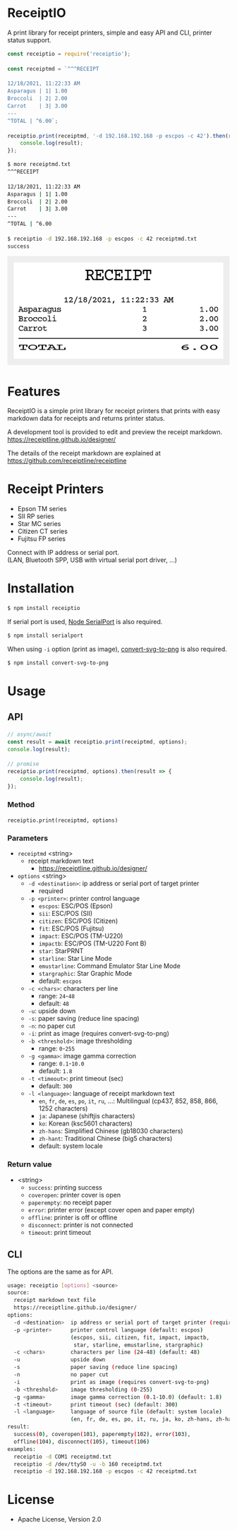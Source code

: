 # ReceiptIO

A print library for receipt printers, simple and easy API and CLI, printer status support.  

```javascript
const receiptio = require('receiptio');

const receiptmd = `^^^RECEIPT

12/18/2021, 11:22:33 AM
Asparagus | 1| 1.00
Broccoli  | 2| 2.00
Carrot    | 3| 3.00
---
^TOTAL | ^6.00`;

receiptio.print(receiptmd, '-d 192.168.192.168 -p escpos -c 42').then(result => {
    console.log(result);
});
```

```bash
$ more receiptmd.txt
^^^RECEIPT

12/18/2021, 11:22:33 AM
Asparagus | 1| 1.00
Broccoli  | 2| 2.00
Carrot    | 3| 3.00
---
^TOTAL | ^6.00

$ receiptio -d 192.168.192.168 -p escpos -c 42 receiptmd.txt
success
```

![receipt](example/example.png)  

# Features

ReceiptIO is a simple print library for receipt printers that prints with easy markdown data for receipts and returns printer status.  

A development tool is provided to edit and preview the receipt markdown.  
https://receiptline.github.io/designer/  

The details of the receipt markdown are explained at  
https://github.com/receiptline/receiptline  

# Receipt Printers

- Epson TM series
- SII RP series
- Star MC series
- Citizen CT series
- Fujitsu FP series

Connect with IP address or serial port.  
(LAN, Bluetooth SPP, USB with virtual serial port driver, ...)  

# Installation

```bash
$ npm install receiptio
```

If serial port is used, [Node SerialPort](https://www.npmjs.com/package/serialport) is also required.  

```bash
$ npm install serialport
```

When using `-i` option (print as image), [convert-svg-to-png](https://www.npmjs.com/package/convert-svg-to-png) is also required.  

```bash
$ npm install convert-svg-to-png
```

# Usage

## API

```javascript
// async/await
const result = await receiptio.print(receiptmd, options);
console.log(result);

// promise
receiptio.print(receiptmd, options).then(result => {
    console.log(result);
});
```

### Method

`receiptio.print(receiptmd, options)`  

### Parameters

- `receiptmd` &lt;string&gt;
  - receipt markdown text
    - https://receiptline.github.io/designer/
- `options` &lt;string&gt;
  - `-d <destination>`: ip address or serial port of target printer
    - required
  - `-p <printer>`: printer control language
    - `escpos`: ESC/POS (Epson)
    - `sii`: ESC/POS (SII)
    - `citizen`: ESC/POS (Citizen)
    - `fit`: ESC/POS (Fujitsu)
    - `impact`: ESC/POS (TM-U220)
    - `impactb`: ESC/POS (TM-U220 Font B)
    - `star`: StarPRNT
    - `starline`: Star Line Mode
    - `emustarline`: Command Emulator Star Line Mode
    - `stargraphic`: Star Graphic Mode
    - default: `escpos`
  - `-c <chars>`: characters per line
    - range: `24`-`48`
    - default: `48`
  - `-u`: upside down
  - `-s`: paper saving (reduce line spacing)
  - `-n`: no paper cut
  - `-i`: print as image (requires convert-svg-to-png)
  - `-b <threshold>`: image thresholding
    - range: `0`-`255`
  - `-g <gamma>`: image gamma correction
    - range: `0.1`-`10.0`
    - default: `1.8`
  - `-t <timeout>`: print timeout (sec)
    - default: `300`
  - `-l <language>`: language of receipt markdown text
    - `en`, `fr`, `de`, `es`, `po`, `it`, `ru`, ...: Multilingual (cp437, 852, 858, 866, 1252 characters)
    - `ja`: Japanese (shiftjis characters)
    - `ko`: Korean (ksc5601 characters)
    - `zh-hans`: Simplified Chinese (gb18030 characters)
    - `zh-hant`: Traditional Chinese (big5 characters)
    - default: system locale

### Return value

- &lt;string&gt;
  - `success`: printing success
  - `coveropen`: printer cover is open
  - `paperempty`: no receipt paper
  - `error`: printer error (except cover open and paper empty)
  - `offline`: printer is off or offline
  - `disconnect`: printer is not connected
  - `timeout`: print timeout

## CLI

The options are the same as for API.  

```bash
usage: receiptio [options] <source>
source:
  receipt markdown text file
  https://receiptline.github.io/designer/
options:
  -d <destination>  ip address or serial port of target printer (required)
  -p <printer>      printer control language (default: escpos)
                    (escpos, sii, citizen, fit, impact, impactb,
                     star, starline, emustarline, stargraphic)
  -c <chars>        characters per line (24-48) (default: 48)
  -u                upside down
  -s                paper saving (reduce line spacing)
  -n                no paper cut
  -i                print as image (requires convert-svg-to-png)
  -b <threshold>    image thresholding (0-255)
  -g <gamma>        image gamma correction (0.1-10.0) (default: 1.8)
  -t <timeout>      print timeout (sec) (default: 300)
  -l <language>     language of source file (default: system locale)
                    (en, fr, de, es, po, it, ru, ja, ko, zh-hans, zh-hant, ...)
result:
  success(0), coveropen(101), paperempty(102), error(103),
  offline(104), disconnect(105), timeout(106)
examples:
  receiptio -d COM1 receiptmd.txt
  receiptio -d /dev/ttyS0 -u -b 160 receiptmd.txt
  receiptio -d 192.168.192.168 -p escpos -c 42 receiptmd.txt
```

# License

- Apache License, Version 2.0
